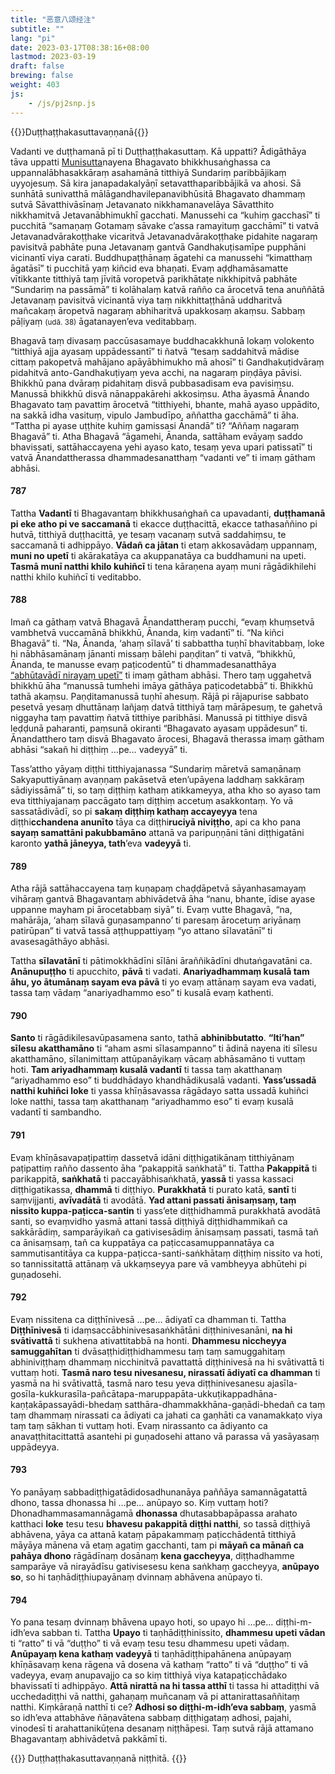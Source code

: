 ```yaml
---
title: "恶意八颂经注"
subtitle: ""
lang: "pi"
date: 2023-03-17T08:38:16+08:00
lastmod: 2023-03-19
draft: false
brewing: false
weight: 403
js:
    - /js/pj2snp.js
---
```


{{<subtitle>}}Duṭṭhaṭṭhakasuttavaṇṇanā{{</subtitle>}}

Vadanti ve duṭṭhamanā pī ti Duṭṭhaṭṭhakasuttaṃ. Kā uppatti? Ādigāthāya tāva uppatti [Munisutta](../112/)nayena Bhagavato bhikkhusaṅghassa ca uppannalābhasakkāraṃ asahamānā titthiyā Sundariṃ paribbājikaṃ uyyojesuṃ. Sā kira janapadakalyāṇī setavatthaparibbājikā va ahosi. Sā sunhātā sunivatthā mālāgandhavilepanavibhūsitā Bhagavato dhammaṃ sutvā Sāvatthivāsīnaṃ Jetavanato nikkhamanavelāya Sāvatthito nikkhamitvā Jetavanābhimukhī gacchati. Manussehi ca “kuhiṃ gacchasī” ti pucchitā “samaṇaṃ Gotamaṃ sāvake c’assa ramayituṃ gacchāmī” ti vatvā Jetavanadvārakoṭṭhake vicaritvā Jetavanadvārakoṭṭhake pidahite nagaraṃ pavisitvā pabhāte puna Jetavanaṃ gantvā Gandhakuṭisamīpe pupphāni vicinantī viya carati. Buddhupaṭṭhānaṃ āgatehi ca manussehi “kimatthaṃ āgatāsī” ti pucchitā yaṃ kiñcid eva bhaṇati. Evaṃ aḍḍhamāsamatte vītikkante titthiyā taṃ jīvitā voropetvā parikhātaṭe nikkhipitvā pabhāte “Sundariṃ na passāmā” ti kolāhalaṃ katvā rañño ca ārocetvā tena anuññātā Jetavanaṃ pavisitvā vicinantā viya taṃ nikkhittaṭṭhānā uddharitvā mañcakaṃ āropetvā nagaraṃ abhiharitvā upakkosaṃ akaṃsu. Sabbaṃ pāḷiyaṃ <small>(udā. 38)</small> āgatanayen’eva veditabbaṃ.

Bhagavā taṃ divasaṃ paccūsasamaye buddhacakkhunā lokaṃ volokento “titthiyā ajja ayasaṃ uppādessantī” ti ñatvā “tesaṃ saddahitvā mādise cittaṃ pakopetvā mahājano apāyābhimukho mā ahosī” ti Gandhakuṭidvāraṃ pidahitvā anto-Gandhakuṭiyaṃ yeva acchi, na nagaraṃ piṇḍāya pāvisi. Bhikkhū pana dvāraṃ pidahitaṃ disvā pubbasadisam eva pavisiṃsu. Manussā bhikkhū disvā nānappakārehi akkosiṃsu. Atha āyasmā Ānando Bhagavato taṃ pavattiṃ ārocetvā “titthiyehi, bhante, mahā ayaso uppādito, na sakkā idha vasituṃ, vipulo Jambudīpo, aññattha gacchāmā” ti āha. “Tattha pi ayase uṭṭhite kuhiṃ gamissasi Ānandā” ti? “Aññaṃ nagaraṃ Bhagavā” ti. Atha Bhagavā “āgamehi, Ānanda, sattāham evāyaṃ saddo bhavissati, sattāhaccayena yehi ayaso kato, tesaṃ yeva upari patissatī” ti vatvā Ānandattherassa dhammadesanatthaṃ “vadanti ve” ti imaṃ gātham abhāsi.

#### 787

Tattha **Vadantī** ti Bhagavantaṃ bhikkhusaṅghañ ca upavadanti, **duṭṭhamanā pi eke atho pi ve saccamanā** ti ekacce duṭṭhacittā, ekacce tathasaññino pi hutvā, titthiyā duṭṭhacittā, ye tesaṃ vacanaṃ sutvā saddahiṃsu, te saccamanā ti adhippāyo. **Vādañ ca jātan** ti etaṃ akkosavādaṃ uppannaṃ, **muni no upetī** ti akārakatāya ca akuppanatāya ca buddhamuni na upeti. **Tasmā munī natthi khilo kuhiñcī** ti tena kāraṇena ayaṃ muni rāgādikhilehi natthi khilo kuhiñcī ti veditabbo.

#### 788

Imañ ca gāthaṃ vatvā Bhagavā Ānandattheraṃ pucchi, “evaṃ khuṃsetvā vambhetvā vuccamānā bhikkhū, Ānanda, kiṃ vadantī” ti. “Na kiñci Bhagavā” ti. “Na, Ānanda, ‘ahaṃ sīlavā’ ti sabbattha tuṇhī bhavitabbaṃ, loke hi nābhāsamānaṃ jānanti missaṃ bālehi paṇḍitan” ti vatvā, “bhikkhū, Ānanda, te manusse evaṃ paṭicodentū” ti dhammadesanatthāya [“abhūtavādī nirayaṃ upetī”](../310/#667) ti imaṃ gātham abhāsi. Thero taṃ uggahetvā bhikkhū āha “manussā tumhehi imāya gāthāya paṭicodetabbā” ti. Bhikkhū tathā akaṃsu. Paṇḍitamanussā tuṇhī ahesuṃ. Rājā pi rājapurise sabbato pesetvā yesaṃ dhuttānaṃ lañjaṃ datvā titthiyā taṃ mārāpesuṃ, te gahetvā niggayha taṃ pavattiṃ ñatvā titthiye paribhāsi. Manussā pi titthiye disvā leḍḍunā paharanti, paṃsunā okiranti “Bhagavato ayasaṃ uppādesun” ti. Ānandatthero taṃ disvā Bhagavato ārocesi, Bhagavā therassa imaṃ gātham abhāsi “sakañ hi diṭṭhiṃ …pe… vadeyyā” ti.

Tass’attho yāyaṃ diṭṭhi titthiyajanassa “Sundariṃ māretvā samaṇānaṃ Sakyaputtiyānaṃ avaṇṇaṃ pakāsetvā eten’upāyena laddhaṃ sakkāraṃ sādiyissāmā” ti, so taṃ diṭṭhiṃ kathaṃ atikkameyya, atha kho so ayaso tam eva titthiyajanaṃ paccāgato taṃ diṭṭhiṃ accetuṃ asakkontaṃ. Yo vā sassatādivādī, so pi **sakaṃ diṭṭhiṃ kathaṃ accayeyya** tena diṭṭhi**cchandena anunīto** tāya ca diṭṭhi**ruciyā niviṭṭho**, api ca kho pana **sayaṃ samattāni pakubbamāno** attanā va paripuṇṇāni tāni diṭṭhigatāni karonto **yathā jāneyya, tath**’eva **vadeyyā** ti.

#### 789

Atha rājā sattāhaccayena taṃ kuṇapaṃ chaḍḍāpetvā sāyanhasamayaṃ vihāraṃ gantvā Bhagavantaṃ abhivādetvā āha “nanu, bhante, īdise ayase uppanne mayham pi ārocetabbaṃ siyā” ti. Evaṃ vutte Bhagavā, “na, mahārāja, ‘ahaṃ sīlavā guṇasampanno’ ti paresaṃ ārocetuṃ ariyānaṃ patirūpan” ti vatvā tassā aṭṭhuppattiyaṃ “yo attano sīlavatānī” ti avasesagāthāyo abhāsi.

Tattha **sīlavatānī** ti pātimokkhādīni sīlāni āraññikādīni dhutaṅgavatāni ca. **Anānupuṭṭho** ti apucchito, **pāvā** ti vadati. **Anariyadhammaṃ kusalā tam āhu, yo ātumānaṃ sayam eva pāvā** ti yo evaṃ attānaṃ sayam eva vadati, tassa taṃ vādaṃ “anariyadhammo eso” ti kusalā evaṃ kathenti.

#### 790

**Santo** ti rāgādikilesavūpasamena santo, tathā **abhinibbutatto**. **“Iti’han” sīlesu akatthamāno** ti “aham asmi sīlasampanno” ti ādinā nayena iti sīlesu akatthamāno, sīlanimittaṃ attūpanāyikaṃ vācaṃ abhāsamāno ti vuttaṃ hoti. **Tam ariyadhammaṃ kusalā vadantī** ti tassa taṃ akatthanaṃ “ariyadhammo eso” ti buddhādayo khandhādikusalā vadanti. **Yass’ussadā natthi kuhiñci loke** ti yassa khīṇāsavassa rāgādayo satta ussadā kuhiñci loke natthi, tassa taṃ akatthanaṃ “ariyadhammo eso” ti evaṃ kusalā vadantī ti sambandho.

#### 791

Evaṃ khīṇāsavapaṭipattiṃ dassetvā idāni diṭṭhigatikānaṃ titthiyānaṃ paṭipattiṃ rañño dassento āha “pakappitā saṅkhatā” ti. Tattha **Pakappitā** ti parikappitā, **saṅkhatā** ti paccayābhisaṅkhatā, **yassā** ti yassa kassaci diṭṭhigatikassa, **dhammā** ti diṭṭhiyo. **Purakkhatā** ti purato katā, **santī** ti saṃvijjanti, **avīvadātā** ti avodātā. **Yad attani passati ānisaṃsaṃ, taṃ nissito kuppa-paṭicca-santin** ti yass’ete diṭṭhidhammā purakkhatā avodātā santi, so evaṃvidho yasmā attani tassā diṭṭhiyā diṭṭhidhammikañ ca sakkārādiṃ, samparāyikañ ca gativisesādiṃ ānisaṃsaṃ passati, tasmā tañ ca ānisaṃsaṃ, tañ ca kuppatāya ca paṭiccasamuppannatāya ca sammutisantitāya ca kuppa-paṭicca-santi-saṅkhātaṃ diṭṭhiṃ nissito va hoti, so tannissitattā attānaṃ vā ukkaṃseyya pare vā vambheyya abhūtehi pi guṇadosehi.

#### 792

Evaṃ nissitena ca diṭṭhīnivesā …pe… ādiyatī ca dhamman ti. Tattha **Diṭṭhīnivesā** ti idaṃsaccābhinivesasaṅkhātāni diṭṭhinivesanāni, **na hi svātivattā** ti sukhena ativattitabbā na honti. **Dhammesu niccheyya samuggahītan** ti dvāsaṭṭhidiṭṭhidhammesu taṃ taṃ samuggahitaṃ abhiniviṭṭhaṃ dhammaṃ nicchinitvā pavattattā diṭṭhinivesā na hi svātivattā ti vuttaṃ hoti. **Tasmā naro tesu nivesanesu, nirassatī ādiyatī ca dhamman** ti yasmā na hi svātivattā, tasmā naro tesu yeva diṭṭhinivesanesu ajasīla-gosīla-kukkurasīla-pañcātapa-maruppapāta-ukkuṭikappadhāna-kaṇṭakāpassayādi-bhedaṃ satthāra-dhammakkhāna-gaṇādi-bhedañ ca taṃ taṃ dhammaṃ nirassati ca ādiyati ca jahati ca gaṇhāti ca vanamakkaṭo viya taṃ taṃ sākhan ti vuttaṃ hoti. Evaṃ nirassanto ca ādiyanto ca anavaṭṭhitacittattā asantehi pi guṇadosehi attano vā parassa vā yasāyasaṃ uppādeyya.

#### 793

Yo panāyaṃ sabbadiṭṭhigatādidosadhunanāya paññāya samannāgatattā dhono, tassa dhonassa hi …pe… anūpayo so. Kiṃ vuttaṃ hoti? Dhonadhammasamannāgamā **dhonassa** dhutasabbapāpassa arahato katthaci **loke** tesu tesu **bhavesu pakappitā diṭṭhi natthi**, so tassā diṭṭhiyā abhāvena, yāya ca attanā kataṃ pāpakammaṃ paṭicchādentā titthiyā māyāya mānena vā etaṃ agatiṃ gacchanti, tam pi **māyañ ca mānañ ca pahāya dhono** rāgādīnaṃ dosānaṃ **kena gaccheyya**, diṭṭhadhamme samparāye vā nirayādīsu gativisesesu kena saṅkhaṃ gaccheyya, **anūpayo so**, so hi taṇhādiṭṭhiupayānaṃ dvinnaṃ abhāvena anūpayo ti.

#### 794

Yo pana tesaṃ dvinnaṃ bhāvena upayo hoti, so upayo hi …pe… diṭṭhi-m-idh’eva sabban ti. Tattha **Upayo** ti taṇhādiṭṭhinissito, **dhammesu upeti vādan** ti “ratto” ti vā “duṭṭho” ti vā evaṃ tesu tesu dhammesu upeti vādaṃ. **Anūpayaṃ kena kathaṃ vadeyyā** ti taṇhādiṭṭhipahānena anūpayaṃ khīṇāsavaṃ kena rāgena vā dosena vā kathaṃ “ratto” ti vā “duṭṭho” ti vā vadeyya, evaṃ anupavajjo ca so kiṃ titthiyā viya katapaṭicchādako bhavissatī ti adhippāyo. **Attā nirattā na hi tassa atthī** ti tassa hi attadiṭṭhi vā ucchedadiṭṭhi vā natthi, gahaṇaṃ muñcanaṃ vā pi attanirattasaññitaṃ natthi. Kiṃkāraṇā natthī ti ce? **Adhosi so diṭṭhi-m-idh’eva sabbaṃ**, yasmā so idh’eva attabhāve ñāṇavātena sabbaṃ diṭṭhigataṃ adhosi, pajahi, vinodesī ti arahattanikūṭena desanaṃ niṭṭhāpesi. Taṃ sutvā rājā attamano Bhagavantaṃ abhivādetvā pakkāmī ti.

{{<eof>}}
    Duṭṭhaṭṭhakasuttavaṇṇanā niṭṭhitā.
{{</eof>}}